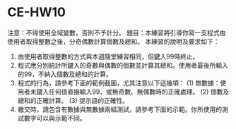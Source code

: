 # CE-HW10  
注意：不得使用全域變數，否則不予計分。
題目：本練習將引導你寫一支程式由使用者取得整數之後，分奇偶數計算個數及總和。
本練習的說明及要求如下：
1.	由使用者取得整數的方式與本週隨堂練習相同，但鍵入99時終止。
2.	程式應分別統計所鍵入的奇數與偶數的個數並計算其總和。使用者最後所輸入的99，不納入個數及總和的計算。
3.	程式的行為，請參考下面的範例截圖，尤其注意以下這幾項：
(1) 	無數據：使用者未鍵入任何值直接輸入99，或無奇數、無偶數時的正確處理。
(2) 	個數及總和的正確計算。
(3) 	提示語的正確性。
4.	繳交時，請包含有數據與無數據兩組測試，請參考下面的示範。你所使用的測試數字可以與示範不同。
